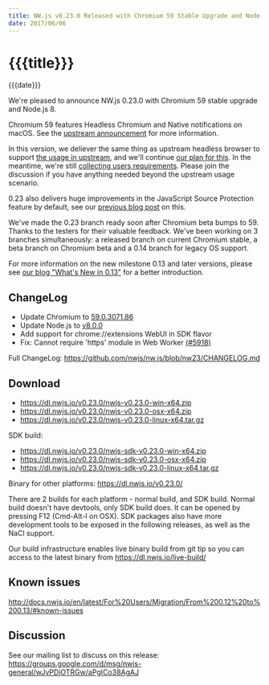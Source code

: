 ```yaml
---
title: NW.js v0.23.0 Released with Chromium 59 Stable Upgrade and Node.js 8
date: 2017/06/06
---
```

# {{{title}}}
{{{date}}}

We're pleased to announce NW.js 0.23.0 with Chromium 59 stable upgrade and Node.js 8. 

Chromium 59 features Headless Chromium and Native notifications on macOS. See the [upstream announcement](https://blog.chromium.org/2017/05/chrome-59-beta-headless-chromium-native.html) for more information.

In this version, we deliever the same thing as upstream headless browser to support [the usage in upstream](https://developers.google.com/web/updates/2017/04/headless-chrome), and we'll continue [our plan for this](https://github.com/nwjs/nw.js/issues/769#issuecomment-294064358). In the meantime, we're still [collecting users requirements](https://github.com/nwjs/nw.js/issues/769#issuecomment-259867271). Please join the discussion if you have anything needed beyond the upstream usage scenario.

0.23 also delivers huge improvements in the JavaScript Source Protection feature by default, see our [previous blog post](https://nwjs.io/blog/js-src-protect-perf/) on this.

We've made the 0.23 branch ready soon after Chromium beta bumps to 59. Thanks to the testers for their valuable feedback. We've been working on 3 branches simultaneously: a released branch on current Chromium stable, a beta branch on Chromium beta and a 0.14 branch for legacy OS support.

For more information on the new milestone 0.13 and later versions, please see [our blog "What's New in 0.13"](/blog/whats-new-in-0.13) for a better introduction.

## ChangeLog

- Update Chromium to [59.0.3071.86](https://blog.chromium.org/2017/05/chrome-59-beta-headless-chromium-native.html)
- Update Node.js to [v8.0.0](https://nodejs.org/en/blog/release/v8.0.0/)
- Add support for chrome://extensions WebUI in SDK flavor
- Fix: Cannot require 'https' module in Web Worker [(#5918)](https://github.com/nwjs/nw.js/issues/5918)

Full ChangeLog: https://github.com/nwjs/nw.js/blob/nw23/CHANGELOG.md

## Download 

* https://dl.nwjs.io/v0.23.0/nwjs-v0.23.0-win-x64.zip 
* https://dl.nwjs.io/v0.23.0/nwjs-v0.23.0-osx-x64.zip 
* https://dl.nwjs.io/v0.23.0/nwjs-v0.23.0-linux-x64.tar.gz 

SDK build: 
* https://dl.nwjs.io/v0.23.0/nwjs-sdk-v0.23.0-win-x64.zip 
* https://dl.nwjs.io/v0.23.0/nwjs-sdk-v0.23.0-osx-x64.zip 
* https://dl.nwjs.io/v0.23.0/nwjs-sdk-v0.23.0-linux-x64.tar.gz 

Binary for other platforms: https://dl.nwjs.io/v0.23.0/ 

There are 2 builds for each platform - normal build, and SDK build. Normal build doesn't have devtools, only SDK build does. lt can be opened by pressing F12 (Cmd-Alt-I on OSX). SDK packages also have more development tools to be exposed in the following releases, as well as the NaCl support.

Our build infrastructure enables live binary build from git tip so you can access to the latest binary from https://dl.nwjs.io/live-build/ 

## Known issues 
 
http://docs.nwjs.io/en/latest/For%20Users/Migration/From%200.12%20to%200.13/#known-issues

## Discussion

See our mailing list to discuss on this release: https://groups.google.com/d/msg/nwjs-general/wJvPDjOTRGw/aPgICo38AgAJ
